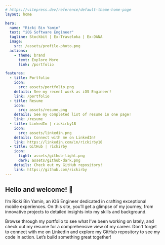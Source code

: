 ```yaml
---
# https://vitepress.dev/reference/default-theme-home-page
layout: home

hero:
  name: "Ricki Bin Yamin"
  text: "iOS Software Engineer"
  tagline: Stockbit | Ex-Traveloka | Ex-DANA
  image:
    src: /assets/profile-photo.png
  actions:
    - theme: brand
      text: Explore More
      link: /portfolio

features:
  - title: Portfolio
    icon:
      src: assets/portfolio.png
    details: See my recent work as iOS Engineer!
    link: /portfolio
  - title: Resume
    icon:
      src: assets/resume.png
    details: See my completed list of resume in one page!
    link: /resume
  - title: LinkedIn | rickirby18
    icon:
      src: assets/linkedin.png
    details: Connect with me on LinkedIn!
    link: https://linkedin.com/in/rickirby18
  - title: GitHub | rickirby
    icon:
      light: assets/github-light.png
      dark: assets/github-dark.png
    details: Check out my GitHub repository!
    link: https://github.com/rickirby
---
```


## Hello and welcome! 👋

I’m Ricki Bin Yamin, an iOS Engineer dedicated in crafting exceptional mobile experiences. On this site, you’ll get a glimpse of my journey, from innovative projects to detailed insights into my skills and background.

Browse through my portfolio to see what I’ve been working on lately, and check out my resume for a comprehensive view of my career. Don't forget to connect with me on LinkedIn and explore my GitHub repository to see my code in action. Let’s build something great together!